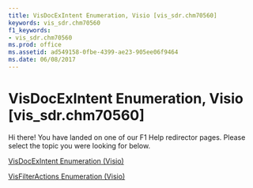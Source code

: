 ```yaml
---
title: VisDocExIntent Enumeration, Visio [vis_sdr.chm70560]
keywords: vis_sdr.chm70560
f1_keywords:
- vis_sdr.chm70560
ms.prod: office
ms.assetid: ad549158-0fbe-4399-ae23-905ee06f9464
ms.date: 06/08/2017
---
```



# VisDocExIntent Enumeration, Visio [vis_sdr.chm70560]

Hi there! You have landed on one of our F1 Help redirector pages. Please select the topic you were looking for below.

[VisDocExIntent Enumeration (Visio)](http://msdn.microsoft.com/library/ddf76405-46b9-0b4b-88c0-173297a0a24b%28Office.15%29.aspx)

[VisFilterActions Enumeration (Visio)](http://msdn.microsoft.com/library/1b96bdba-e5e8-0e24-697d-3791c059fa15%28Office.15%29.aspx)



